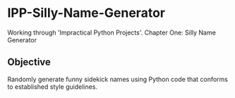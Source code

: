 # IPP-Silly-Name-Generator
Working through 'Impractical Python Projects'. Chapter One: Silly Name Generator

## Objective
Randomly generate funny sidekick names using Python code that conforms to established style guidelines.